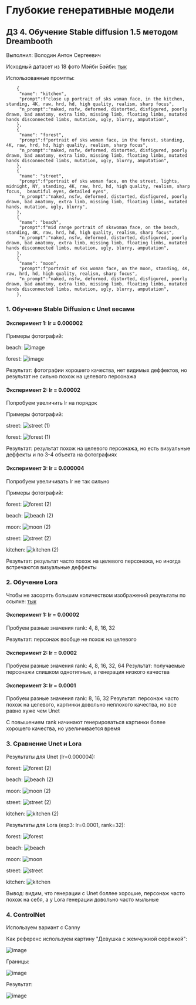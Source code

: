 # Глубокие генеративные модели
## ДЗ 4. Обучение Stable diffusion 1.5 методом Dreambooth
Выполнил: Володин Антон Сергеевич

Исходный датасет из 18 фото Мэйби Бэйби: [тык](https://disk.yandex.ru/d/tWwDiOzDQvOtJA)

Использованные промпты:

```
    {
     "name": "kitchen",
     "prompt":f"close up portrait of sks woman face, in the kitchen, standing, 4K, raw, hrd, hd, high quality, realism, sharp focus",
     "n_prompt":"naked, nsfw, deformed, distorted, disfigured, poorly drawn, bad anatomy, extra limb, missing limb, floating limbs, mutated hands disconnected limbs, mutation, ugly, blurry, amputation",
    },
    {
     "name": "forest",
     "prompt":f"portrait of sks woman face, in the forest, standing, 4K, raw, hrd, hd, high quality, realism, sharp focus",
     "n_prompt":"naked, nsfw, deformed, distorted, disfigured, poorly drawn, bad anatomy, extra limb, missing limb, floating limbs, mutated hands disconnected limbs, mutation, ugly, blurry, amputation",
    },
    {
     "name": "street",
     "prompt":f"portrait of sks woman face, on the street, lights, midnight, NY, standing, 4K, raw, hrd, hd, high quality, realism, sharp focus,  beautiful eyes, detailed eyes",
     "n_prompt":"naked, nsfw, deformed, distorted, disfigured, poorly drawn, bad anatomy, extra limb, missing limb, floating limbs, mutated hands, mutation, ugly, blurry",
    },
    {
     "name": "beach",
     "prompt":f"mid range portrait of skswoman face, on the beach, standing, 4K, raw, hrd, hd, high quality, realism, sharp focus",
     "n_prompt":"naked, nsfw, deformed, distorted, disfigured, poorly drawn, bad anatomy, extra limb, missing limb, floating limbs, mutated hands disconnected limbs, mutation, ugly, blurry, amputation",
    },
    {
     "name": "moon",
     "prompt":f"portrait of sks woman face, on the moon, standing, 4K, raw, hrd, hd, high quality, realism, sharp focus",
     "n_prompt":"naked, nsfw, deformed, distorted, disfigured, poorly drawn, bad anatomy, extra limb, missing limb, floating limbs, mutated hands disconnected limbs, mutation, ugly, blurry, amputation",
    },
```

### 1. Обучение Stable Diffusion c Unet весами

#### Эксперимент 1: lr = 0.000002
Примеры фотографий:

beach:
![image](https://github.com/trew12/deep_gen_models_course/assets/64497667/56ea8437-73dd-4b60-b87a-139eff9ab95c)

forest:
![image](https://github.com/trew12/deep_gen_models_course/assets/64497667/92cf8bec-ebda-44de-bd91-37533817ba8d)

Результат: фотографии хорошего качества, нет видимых деффектов, но результат не сильно похож на целевого персонажа

#### Эксперимент 2: lr = 0.00002
Попробуем увеличить lr на порядок 

Примеры фотографий:

street:
![street (1)](https://github.com/trew12/deep_gen_models_course/assets/64497667/96b4a7ec-0605-46ae-aca9-68d74932b96d)

forest:
![forest (1)](https://github.com/trew12/deep_gen_models_course/assets/64497667/20cd2eed-1918-437d-b241-8187d59b2b49)

Результат: результат похож на целевого персонажа, но есть визуальные деффекты и по 3-4 объекта на фотографиях

#### Эксперимент 3: lr = 0.000004
Попробуем увеличивать lr не так сильно 

Примеры фотографий:

forest:
![forest (2)](https://github.com/trew12/deep_gen_models_course/assets/64497667/b3d9cadf-91ae-4ffd-a395-e0e917b6ce2d)

beach:
![beach (2)](https://github.com/trew12/deep_gen_models_course/assets/64497667/ce791cae-1d6c-48bf-95c9-4dfdc943f9dd)

moon:
![moon (2)](https://github.com/trew12/deep_gen_models_course/assets/64497667/4c796740-3874-499f-8561-814a8ff04cc3)

street:
![street (2)](https://github.com/trew12/deep_gen_models_course/assets/64497667/bf0fcc31-95bf-420c-a361-81eadb852a2e)

kitchen:
![kitchen (2)](https://github.com/trew12/deep_gen_models_course/assets/64497667/1746f545-6e6d-444d-9730-c866112c36fe)

Результат: результат часто похож на целевого персонажа, но иногда встречаются визуальные деффекты


### 2. Обучение Lora
Чтобы не засорять большим количеством изображений результаты по ссылке: [тык](https://disk.yandex.ru/d/a3s8HDninvBunw)

#### Эксперимент 1: lr = 0.00002
Пробуем разные значения rank: 4, 8, 16, 32

Результат: персонаж вообще не похож на целевого

#### Эксперимент 2: lr = 0.0002
Пробуем разные значения rank: 4, 8, 16, 32, 64
Результат: получаемые персонажи слишком однотипные, а генерация низкого качества

#### Эксперимент 3: lr = 0.0001
Пробуем разные значения rank: 8, 16, 32
Результат: персонаж часто похож на целевого, картинки довольно неплохого качества, но все равно хуже чем Unet

С повышением rank начинают генерироваться картинки более хорошего качества, но увеличивается время

### 3. Сравнение Unet и Lora
Результаты для Unet (lr=0.000004):

forest:
![forest (2)](https://github.com/trew12/deep_gen_models_course/assets/64497667/b3d9cadf-91ae-4ffd-a395-e0e917b6ce2d)

beach:
![beach (2)](https://github.com/trew12/deep_gen_models_course/assets/64497667/ce791cae-1d6c-48bf-95c9-4dfdc943f9dd)

moon:
![moon (2)](https://github.com/trew12/deep_gen_models_course/assets/64497667/4c796740-3874-499f-8561-814a8ff04cc3)

street:
![street (2)](https://github.com/trew12/deep_gen_models_course/assets/64497667/bf0fcc31-95bf-420c-a361-81eadb852a2e)

kitchen:
![kitchen (2)](https://github.com/trew12/deep_gen_models_course/assets/64497667/1746f545-6e6d-444d-9730-c866112c36fe)

Результаты для Lora (exp3: lr=0.0001, rank=32):

forest:
![forest](https://github.com/trew12/deep_gen_models_course/assets/64497667/16bda74b-30b3-4a60-8ccd-3199e46100cf)

beach:
![beach](https://github.com/trew12/deep_gen_models_course/assets/64497667/19428b29-ab3a-4de1-910f-6554de07909f)

moon:
![moon](https://github.com/trew12/deep_gen_models_course/assets/64497667/03d1a1a5-106e-4a3f-aa90-972c56becb6b)

street:
![street](https://github.com/trew12/deep_gen_models_course/assets/64497667/7718e027-c7cd-423e-9794-9e10ac3a8d36)

kitchen:
![kitchen](https://github.com/trew12/deep_gen_models_course/assets/64497667/c7257741-cc61-4ab8-ab6f-cb4a4b349165)

Вывод: видим, что генерации с Unet боллее хорошие, персонаж часто похож на себя, а у Lora генерации довольно часто мыльные

### 4. ControlNet
Используем вариант с Canny

Как референс используем картину "Девушка с жемчужной серёжкой":

![image](https://github.com/trew12/deep_gen_models_course/assets/64497667/de670026-d7e2-485a-9785-0b06045d4fd1)

Границы:

![image](https://github.com/trew12/deep_gen_models_course/assets/64497667/91172fa3-1982-4222-a359-8b9e037cfb6a)

Результат:

![image](https://github.com/trew12/deep_gen_models_course/assets/64497667/43735f6c-0c3e-4fd5-a58b-60b66ddb2f74)


